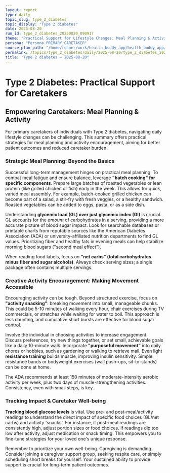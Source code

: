 ```yaml
---
layout: report
type: daily
topic_slug: type_2_diabetes
topic_display: "Type 2 diabetes"
date: 2025-08-20
run_id: type_2_diabetes_20250820_090917
theme: "Practical Support for Lifestyle Changes: Meal Planning & Activity Encouragement for Caretakers"
persona: "Persona.PRIMARY_CARETAKER"
source_plan_path: "/home/runner/work/health_buddy_app/health_buddy_app/.results/type_2_diabetes/weekly_plan/2025-08-18/plan.json"
permalink: /topics/type_2_diabetes/daily/2025-08-20/type_2_diabetes_20250820_090917/
title: "Type 2 diabetes — 2025-08-20"
---
```


# Type 2 Diabetes: Practical Support for Caretakers

## Empowering Caretakers: Meal Planning & Activity

For primary caretakers of individuals with Type 2 diabetes, navigating daily lifestyle changes can be challenging. This summary offers practical strategies for meal planning and activity encouragement, aiming for better patient outcomes and reduced caretaker burden.

### Strategic Meal Planning: Beyond the Basics

Successful long-term management hinges on practical meal planning. To combat meal fatigue and ensure balance, leverage **"batch cooking" for specific components**. Prepare large batches of roasted vegetables or lean protein (like grilled chicken or fish) early in the week. This allows for quick, varied meal assembly. For example, batch-cooked grilled chicken can become part of a salad, a stir-fry with fresh veggies, or a healthy sandwich. Roasted vegetables can be added to eggs, pasta, or as a side dish.

Understanding **glycemic load (GL) over just glycemic index (GI)** is crucial. GL accounts for the *amount* of carbohydrates in a serving, providing a more accurate picture of blood sugar impact. Look for searchable databases or printable charts from reputable sources like the American Diabetes Association (ADA) or university-affiliated nutrition departments to find GL values. Prioritizing fiber and healthy fats in evening meals can help stabilize morning blood sugars ("second meal effect").

When reading food labels, focus on **"net carbs" (total carbohydrates minus fiber and sugar alcohols)**. Always check serving sizes; a single package often contains multiple servings.

### Creative Activity Encouragement: Making Movement Accessible

Encouraging activity can be tough. Beyond structured exercise, focus on **"activity snacking"**: breaking movement into small, manageable chunks. This could be 5-10 minutes of walking every hour, chair exercises during TV commercials, or stretches while waiting for water to boil. This approach is less daunting, and cumulative short bursts are effective for blood sugar control.

Involve the individual in choosing activities to increase engagement. Discuss preferences, try new things together, or set small, achievable goals like a daily 10-minute walk. Incorporate **"purposeful movement"** into daily chores or hobbies, such as gardening or walking to retrieve mail. Even light **resistance training** builds muscle, improving insulin sensitivity. Simple resistance bands or bodyweight exercises (wall push-ups, sit-to-stands) can be done at home.

The ADA recommends at least 150 minutes of moderate-intensity aerobic activity per week, plus two days of muscle-strengthening activities. Consistency, even with small steps, is key.

### Tracking Impact & Caretaker Well-being

**Tracking blood glucose levels** is vital. Use pre- and post-meal/activity readings to understand the direct impact of specific food choices (GL/net carbs) and activity 'snacks'. For instance, if post-meal readings are consistently high, adjust portion sizes or food choices. If readings dip too low after activity, adjust medication or snack timing. This empowers you to fine-tune strategies for your loved one's unique response.

Remember to prioritize your own well-being. Caregiving is demanding. Consider joining a caregiver support group, seeking respite care, or simply scheduling short breaks for yourself. Your sustained ability to provide support is crucial for long-term patient outcomes.
